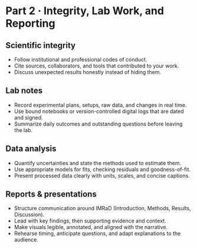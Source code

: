 # Part 2 · Integrity, Lab Work, and Reporting

## Scientific integrity
- Follow institutional and professional codes of conduct.
- Cite sources, collaborators, and tools that contributed to your work.
- Discuss unexpected results honestly instead of hiding them.

## Lab notes
- Record experimental plans, setups, raw data, and changes in real time.
- Use bound notebooks or version-controlled digital logs that are dated and signed.
- Summarize daily outcomes and outstanding questions before leaving the lab.

## Data analysis
- Quantify uncertainties and state the methods used to estimate them.
- Use appropriate models for fits, checking residuals and goodness-of-fit.
- Present processed data clearly with units, scales, and concise captions.

## Reports & presentations
- Structure communication around IMRaD (Introduction, Methods, Results, Discussion).
- Lead with key findings, then supporting evidence and context.
- Make visuals legible, annotated, and aligned with the narrative.
- Rehearse timing, anticipate questions, and adapt explanations to the audience.

